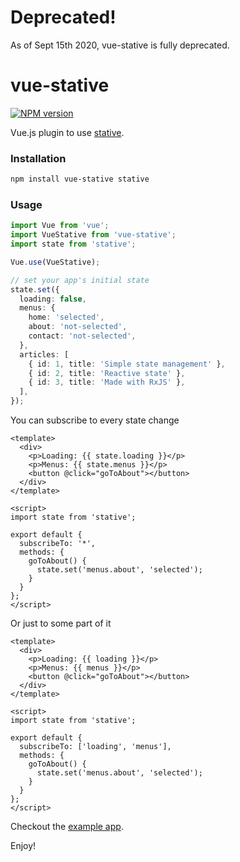 # Deprecated!

As of Sept 15th 2020, vue-stative is fully deprecated.

# vue-stative

[![NPM version](https://badge.fury.io/js/vue-stative.svg)](http://badge.fury.io/js/vue-stative)

Vue.js plugin to use [stative](https://github.com/stativejs/stative).

### Installation

```sh
npm install vue-stative stative
```

### Usage

```ts
import Vue from 'vue';
import VueStative from 'vue-stative';
import state from 'stative';

Vue.use(VueStative);

// set your app's initial state
state.set({
  loading: false,
  menus: {
    home: 'selected',
    about: 'not-selected',
    contact: 'not-selected',
  },
  articles: [
    { id: 1, title: 'Simple state management' },
    { id: 2, title: 'Reactive state' },
    { id: 3, title: 'Made with RxJS' },
  ],
});
```

You can subscribe to every state change

```vue
<template>
  <div>
    <p>Loading: {{ state.loading }}</p>
    <p>Menus: {{ state.menus }}</p>
    <button @click="goToAbout"></button>
  </div>
</template>

<script>
import state from 'stative';

export default {
  subscribeTo: '*',
  methods: {
    goToAbout() {
      state.set('menus.about', 'selected');      
    }
  }
};
</script>
```

Or just to some part of it

```vue
<template>
  <div>
    <p>Loading: {{ loading }}</p>
    <p>Menus: {{ menus }}</p>
    <button @click="goToAbout"></button>
  </div>
</template>

<script>
import state from 'stative';

export default {
  subscribeTo: ['loading', 'menus'],  
  methods: {
    goToAbout() {      
      state.set('menus.about', 'selected');
    }
  }
};
</script>
```

Checkout the [example app](https://github.com/stativejs/vue-stative-example).

Enjoy!
